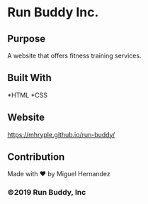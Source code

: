  # Run Buddy Inc.

## Purpose
A website that offers fitness training services.

## Built With
*HTML
*CSS

## Website
https://mhryple.github.io/run-buddy/

## Contribution
Made with ❤ by Miguel Hernandez

### ©2019 Run Buddy, Inc
